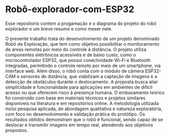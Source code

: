 # Robô-explorador-com-ESP32

Esse repositorio contem a progamação e o diagrama do projeto do robô explorador e um breve resumo e como mexer nele.

O presente trabalho trata do desenvolvimento de um projeto denominado Robô de Exploração, que tem como objetivo possibilitar o monitoramento de áreas remotas por meio do controle à distância. O projeto utiliza componentes eletrônicos acessíveis e de baixo custo, como o microcontrolador ESP32, que possui conectividade Wi-Fi e Bluetooth integradas, permitindo o controle remoto por meio de um smartphone, via interface web. Além disso, o robô conta com o módulo de câmera ESP32-CAM e sensores de distância, que viabilizam a captação de imagens e a detecção de obstáculos durante o deslocamento. A proposta busca aliar simplicidade e funcionalidade para aplicações em ambientes de difícil acesso ou que oferecem risco à presença humana. O embasamento teórico foi construído com base em materiais técnicos e projetos similares disponíveis na literatura e em repositórios online. A metodologia utilizada inclui pesquisa aplicada, de abordagem qualitativa e natureza exploratória, com foco no desenvolvimento e validação prática do protótipo. Os resultados obtidos demonstram que o robô é funcional, sendo capaz de se deslocar e transmitir imagens em tempo real, atendendo aos objetivos propostos.
